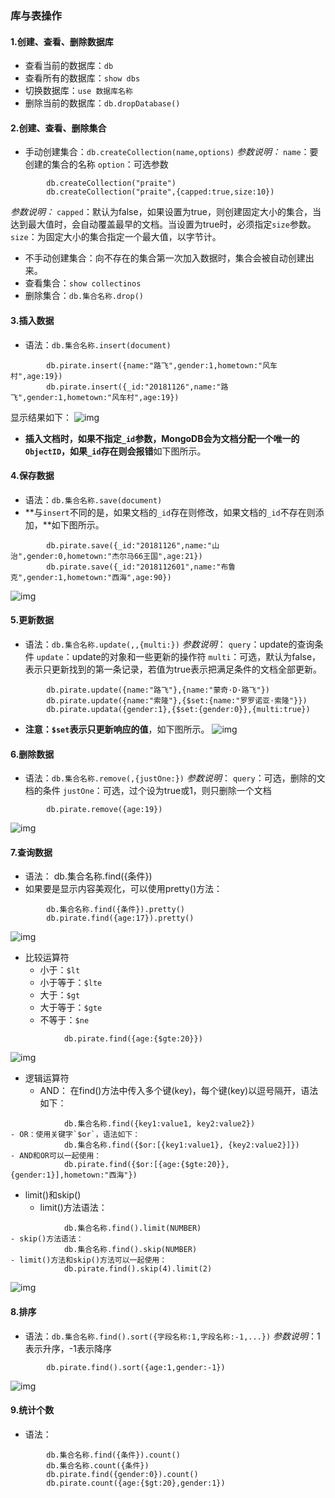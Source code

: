 ### 库与表操作

#### 1.创建、查看、删除数据库

- 查看当前的数据库：`db`
- 查看所有的数据库：`show dbs`
- 切换数据库：`use 数据库名称`
- 删除当前的数据库：`db.dropDatabase()`



#### 2.创建、查看、删除集合

- 手动创建集合：`db.createCollection(name,options)`
  *参数说明：*
  `name`：要创建的集合的名称
  `option`：可选参数

```
        db.createCollection("praite")
        db.createCollection("praite",{capped:true,size:10})
```

*参数说明：*
`capped`：默认为false，如果设置为true，则创建固定大小的集合，当达到最大值时，会自动覆盖最早的文档。当设置为true时，必须指定`size`参数。
`size`：为固定大小的集合指定一个最大值，以字节计。

- 不手动创建集合：向不存在的集合第一次加入数据时，集合会被自动创建出来。
- 查看集合：`show collectinos`
- 删除集合：`db.集合名称.drop()`

#### 3.插入数据

- 语法：`db.集合名称.insert(document)`

```
        db.pirate.insert({name:"路飞",gender:1,hometown:"风车村",age:19})
        db.pirate.insert({_id:"20181126",name:"路飞",gender:1,hometown:"风车村",age:19})
```

显示结果如下：
![img](https://i.imgur.com/esTpxQb.png)

- **插入文档时，如果不指定`_id`参数，MongoDB会为文档分配一个唯一的`ObjectID`，如果`_id`存在则会报错**如下图所示。



#### 4.保存数据

- 语法：`db.集合名称.save(document)`
- **与`insert`不同的是，如果文档的`_id`存在则修改，如果文档的`_id`不存在则添加，**如下图所示。

```
        db.pirate.save({_id:"20181126",name:"山治",gender:0,hometown:"杰尔马66王国",age:21})
        db.pirate.save({_id:"2018112601",name:"布鲁克",gender:1,hometown:"西海",age:90})
```

![img](https://i.imgur.com/2pI0Bjn.png)

#### 5.更新数据

- 语法：`db.集合名称.update(,,{multi:})`
  *参数说明*：
  `query`：update的查询条件
  `update`：update的对象和一些更新的操作符
  `multi`：可选，默认为false，表示只更新找到的第一条记录，若值为true表示把满足条件的文档全部更新。

```
        db.pirate.update({name:"路飞"},{name:"蒙奇·D·路飞"})
        db.pirate.update({name:"索隆"},{$set:{name:"罗罗诺亚·索隆"}})
        db.pirate.updata({gender:1},{$set:{gender:0}},{multi:true})
```

- **注意：`$set`表示只更新响应的值**，如下图所示。
  ![img](https://i.imgur.com/JHQVDlr.png)

#### 6.删除数据

- 语法：`db.集合名称.remove(,{justOne:})`
  *参数说明*：
  `query`：可选，删除的文档的条件
  `justOne`：可选，过个设为true或1，则只删除一个文档

```
        db.pirate.remove({age:19})
```

![img](https://i.imgur.com/EaKpwBD.png)

#### 7.查询数据

- 语法：
  db.集合名称.find({条件})
- 如果要是显示内容美观化，可以使用pretty()方法：

```
        db.集合名称.find({条件}).pretty()
        db.pirate.find({age:17}).pretty()
```

![img](https://i.imgur.com/WbQqttf.png)

- 比较运算符
  - 小于：`$lt`
  - 小于等于：`$lte`
  - 大于：`$gt`
  - 大于等于：`$gte`
  - 不等于：`$ne`

```
            db.pirate.find({age:{$gte:20}})
```

![img](https://i.imgur.com/GJtiA4P.png)

- 逻辑运算符
  - AND： 在find()方法中传入多个键(key)，每个键(key)以逗号隔开，语法如下：

```
            db.集合名称.find({key1:value1, key2:value2})  
- OR：使用关键字`$or`，语法如下：
            db.集合名称.find({$or:[{key1:value1}, {key2:value2}]})
- AND和OR可以一起使用：
            db.pirate.find({$or:[{age:{$gte:20}}, {gender:1}],hometown:"西海"})
```



- limit()和skip()
  - limit()方法语法：

```
            db.集合名称.find().limit(NUMBER)
- skip()方法语法：
            db.集合名称.find().skip(NUMBER)
- limit()方法和skip()方法可以一起使用：
            db.pirate.find().skip(4).limit(2)
```

![img](https://i.imgur.com/2wPctsN.png)

#### 8.排序

- 语法：`db.集合名称.find().sort({字段名称:1,字段名称:-1,...})`
  *参数说明*：1表示升序，-1表示降序

```
        db.pirate.find().sort({age:1,gender:-1})
```

![img](https://i.imgur.com/C5gwyIO.png)

#### 9.统计个数

- 语法：

```
        db.集合名称.find({条件}).count()
        db.集合名称.count({条件})
        db.pirate.find({gender:0}).count()
        db.pirate.count({age:{$gt:20},gender:1})
```